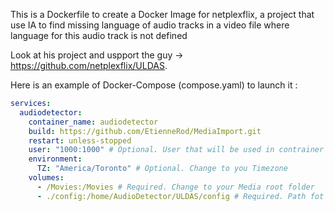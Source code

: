 This is a Dockerfile to create a Docker Image for netplexflix, a project that use IA to find missing language of audio tracks
in a video file where language for this audio track is not defined

Look at his project and uspport the guy -> https://github.com/netplexflix/ULDAS. 

Here is an example of Docker-Compose (compose.yaml) to launch it :
```yaml
services:
  audiodetector:
    container_name: audiodetector
    build: https://github.com/EtienneRod/MediaImport.git
    restart: unless-stopped
    user: "1000:1000" # Optional. User that will be used in contrainer
    environment:
      TZ: "America/Toronto" # Optional. Change to you Timezone
    volumes:
      - /Movies:/Movies # Required. Change to your Media root folder
      - ./config:/home/AudioDetector/ULDAS/config # Required. Path fot folder where config.yml is located. config.yml options are documented at https://github.com/netplexflix/ULDAS
